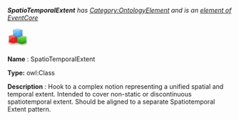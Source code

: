 ___SpatioTemporalExtent__ 
 has
 [Category:OntologyElement](../../Category/OntologyElement "Category:OntologyElement") 
 and is an
 [element of](../../Property/ElementOf "Property:ElementOf") 
[EventCore](../../Submissions/EventCore "Submissions:EventCore")_




  





[![Class](../images/thumb/2/27/Class.gif/45px-Class.gif)](../../Image/Class.gif "Class")


__Name__ 
 : SpatioTemporalExtent
 



__Type:__ 
 owl:Class
 



__Description__ 
 : Hook to a complex notion representing a unified spatial and temporal extent. Intended to cover non-static or discontinuous spatiotemporal extent. Should be aligned to a separate Spatiotemporal Extent pattern.